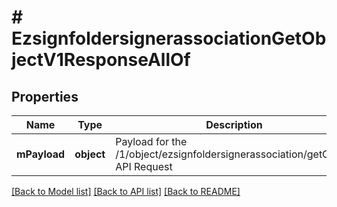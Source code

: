 # # EzsignfoldersignerassociationGetObjectV1ResponseAllOf

## Properties

Name | Type | Description | Notes
------------ | ------------- | ------------- | -------------
**mPayload** | **object** | Payload for the /1/object/ezsignfoldersignerassociation/getObject API Request |

[[Back to Model list]](../../README.md#models) [[Back to API list]](../../README.md#endpoints) [[Back to README]](../../README.md)
